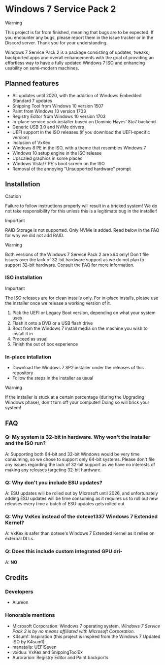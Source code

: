 # Windows 7 Service Pack 2
> [!WARNING]
> This project is far from finished, meaning that bugs are to be expected. If you encounter any bugs, please report them in the issue tracker or in the Discord server. Thank you for your understanding. 

Windows 7 Service Pack 2 is a package consisting of updates, tweaks, backported apps and overall enhancements with the goal of providing an effortless way to have a fully updated Windows 7 ISO and enhancing usability on semi-modern machines.

## Planned features
- All updates until 2020, with the addition of Windows Embedded Standard 7 updates
- Snipping Tool from Windows 10 version 1507
- Paint from Windows 10 version 1703
- Registry Editor from Windows 10 version 1703
- In-place service pack installer based on Dominic Hayes' 8to7 backend
- Generic USB 3.0 and NVMe drivers
- UEFI support in the ISO releases (if you download the UEFI-specific version)
- Inclusion of VxKex
- Windows 8 PE in the ISO, with a theme that resembles Windows 7
- Windows 10 setup engine in the ISO release
- Upscaled graphics in some places
- Windows Vista/7 PE's boot screen on the ISO
- Removal of the annoying "Unsupported hardware" prompt

## Installation
> [!CAUTION]
> Failure to follow instructions properly will result in a bricked system! We do not take responsibility for this unless this is a legitimate bug in the installer!

> [!IMPORTANT]
> RAID Storage is not supported. Only NVMe is added. Read below in the FAQ for why we did not add RAID.

> [!WARNING]
> Both versions of the Windows 7 Service Pack 2 are x64 only! Don't file issues over the lack of 32-bit hardware support as we do not plan to support 32-bit hardware. Consult the FAQ for more information.
### ISO installation
> [!IMPORTANT]
> The ISO releases are for clean installs only. For in-place installs, please use the installer once we release a working version of it.
1. Pick the UEFI or Legacy Boot version, depending on what your system uses
2. Flash it onto a DVD or a USB flash drive
3. Boot from the Windows 7 install media on the machine you wish to install it in
4. Proceed as usual
5. Finish the out of box experience
### In-place intallation
- Download the Windows 7 SP2 installer under the releases of this repository
- Follow the steps in the installer as usual
> [!WARNING]
> If the installer is stuck at a certain percentage (during the Upgrading Windows phase), don't turn off your computer! Doing so will brick your system!
## FAQ
### Q: My system is 32-bit in hardware. Why won't the installer and the ISO run?
A: Supporting both 64-bit and 32-bit Windows would be very time consuming, so we chose to support only 64-bit systems. Please don't file any issues regarding the lack of 32-bit support as we have no interests of making any releases targeting 32-bit hardware.
### Q: Why don't you include ESU updates?
A: ESU updates will be rolled out by Microsoft until 2026, and unfortunately adding ESU updates will be time consuming as it requires us to roll out new releases every time a batch of ESU updates gets rolled out.
### Q: Why VxKex instead of the dotexe1337 Windows 7 Extended Kernel?
A: VxKex is safer than dotexe's Windows 7 Extended Kernel as it relies on external DLLs.
### Q: Does this include custom integrated GPU dri-
A: **NO**
## Credits
### Developers
- Alureon
### Honorable mentions
- Microsoft Corporation: Windows 7 operating system. *Windows 7 Service Pack 2 is by no means affiliated with Microsoft Corporation.*
- K4sum1: Inspiration (this project is inspired from the Windows 7 Updated ISO by K4sum1)
- manatails: UEFISeven
- vxiduu: VxKex and SnippingToolEx
- Aurorarion: Registry Editor and Paint backports
